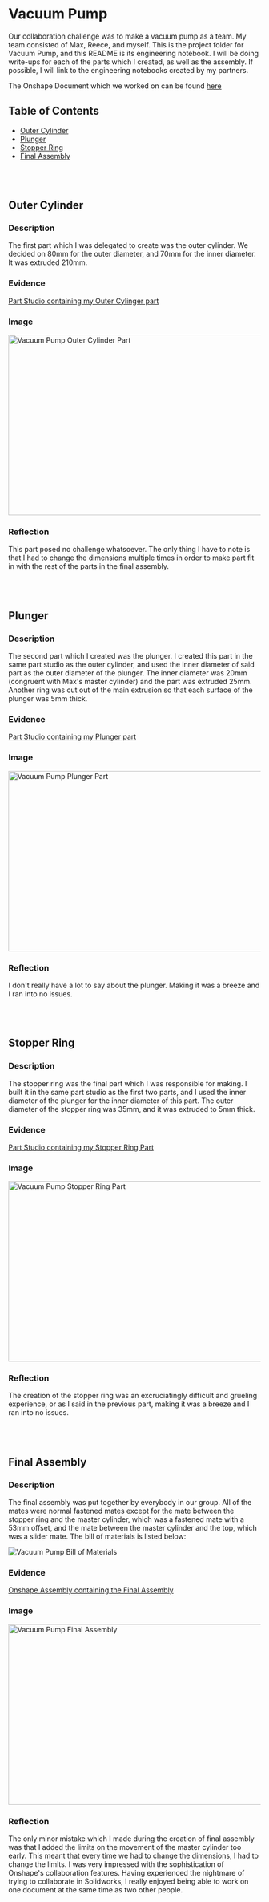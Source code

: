 # Vacuum Pump

Our collaboration challenge was to make a vacuum pump as a team. My team consisted of Max, Reece, and myself. This is the project folder for Vacuum Pump,
and this README is its engineering notebook. I will be doing write-ups for each of the parts which I created, as well as the assembly. If possible, I will 
link to the engineering notebooks created by my partners.

The Onshape Document which we worked on can be found [here](https://cvilleschools.onshape.com/documents/8eda673fefaec82919b2605d)

## Table of Contents

* [Outer Cylinder](#outer-cylinder)
* [Plunger](#plunger)
* [Stopper Ring](#stopper-ring)
* [Final Assembly](#final-assembly)

<br>
<br>

## Outer Cylinder

### Description

The first part which I was delegated to create was the outer cylinder. We decided on 80mm for the outer diameter, and 70mm for the inner diameter. It was
extruded 210mm.

### Evidence

[Part Studio containing my Outer Cylinger part](https://cvilleschools.onshape.com/documents/8eda673fefaec82919b2605d/w/e2e279f3543df728c9e7ceaf/e/c87201af71408a08f58339ae)

### Image

<img src="/vacuum_pump/images/outer_cylinder.png" width=600px height=360px alt="Vacuum Pump Outer Cylinder Part">

### Reflection

This part posed no challenge whatsoever. The only thing I have to note is that I had to change the dimensions multiple times in order to make part fit in
with the rest of the parts in the final assembly.

<br>
<br>

## Plunger

### Description

The second part which I created was the plunger. I created this part in the same part studio as the outer cylinder, and used the inner diameter of said 
part as the outer diameter of the plunger. The inner diameter was 20mm (congruent with Max's master cylinder) and the part was extruded 25mm. Another ring
was cut out of the main extrusion so that each surface of the plunger was 5mm thick.

### Evidence

[Part Studio containing my Plunger part](https://cvilleschools.onshape.com/documents/8eda673fefaec82919b2605d/w/e2e279f3543df728c9e7ceaf/e/c87201af71408a08f58339ae)


### Image

<img src="/vacuum_pump/images/plunger.png" width=600px height=360px alt="Vacuum Pump Plunger Part">

### Reflection

I don't really have a lot to say about the plunger. Making it was a breeze and I ran into no issues.

<br>
<br>

## Stopper Ring

### Description

The stopper ring was the final part which I was responsible for making. I built it in the same part studio as the first two parts, and I used the inner
diameter of the plunger for the inner diameter of this part. The outer diameter of the stopper ring was 35mm, and it was extruded to 5mm thick.

### Evidence

[Part Studio containing my Stopper Ring Part](https://cvilleschools.onshape.com/documents/8eda673fefaec82919b2605d/w/e2e279f3543df728c9e7ceaf/e/c87201af71408a08f58339ae)

### Image

<img src="/vacuum_pump/images/stopper_ring.png" width=600px height=360px alt="Vacuum Pump Stopper Ring Part">

### Reflection

The creation of the stopper ring was an excruciatingly difficult and grueling experience, or as I said in the previous part, making it was a breeze and I
ran into no issues.

<br>
<br>

## Final Assembly

### Description

The final assembly was put together by everybody in our group. All of the mates were normal fastened mates except for the mate between the stopper ring 
and the master cylinder, which was a fastened mate with a 53mm offset, and the mate between the master cylinder and the top, which was a slider mate. The
bill of materials is listed below:

<img src="/vacuum_pump/images/bill_of_materials.png" alt="Vacuum Pump Bill of Materials"> 

### Evidence

[Onshape Assembly containing the Final Assembly](https://cvilleschools.onshape.com/documents/8eda673fefaec82919b2605d/w/e2e279f3543df728c9e7ceaf/e/9ebb3097c1e39369c4ffe3e0)

### Image

<img src="/vacuum_pump/images/final_assembly.png" width=600px height=360px alt="Vacuum Pump Final Assembly">

### Reflection

The only minor mistake which I made during the creation of final assembly was that I added the limits on the movement of the master cylinder too early.
This meant that every time we had to change the dimensions, I had to change the limits. I was very impressed with the sophistication of Onshape's 
collaboration features. Having experienced the nightmare of trying to collaborate in Solidworks, I really enjoyed being able to work on one document at 
the same time as two other people. 